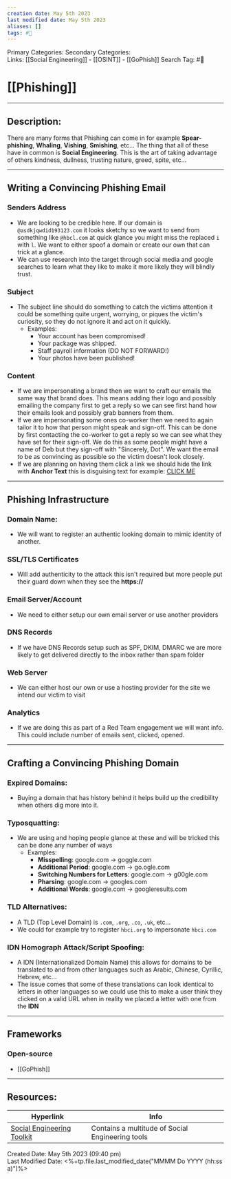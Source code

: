 ```yaml
---
creation date: May 5th 2023
last modified date: May 5th 2023
aliases: []
tags: #📕
---
```


Primary Categories: 
Secondary Categories:  
Links: [[Social Engineering]] - [[OSINT]] - [[GoPhish]]
Search Tag: #📕  

# [[Phishing]]  
___

## Description:  
There are many forms that Phishing can come in for example **Spear-phishing**, **Whaling**, **Vishing**, **Smishing**, etc... The thing that all of these have in common is **Social Engineering**. This is the art of taking advantage of others kindness, dullness, trusting nature, greed, spite, etc...

---
## Writing a Convincing Phishing Email
### Senders Address
- We are looking to be credible here. If our domain is `@asdkjqwdid193123.com` it looks sketchy so we want to send from something like `@hbcl.com` at quick glance you might miss the replaced `i` with `l`. We want to either spoof a domain or create our own that can trick at a glance.
- We can use research into the target through social media and google searches to learn what they like to make it more likely they will blindly trust.

### Subject
- The subject line should do something to catch the victims attention it could be something quite urgent, worrying, or piques the victim's curiosity, so they do not ignore it and act on it quickly.
	- Examples:
		- Your account has been compromised!
		- Your package was shipped.
		- Staff payroll information (DO NOT FORWARD!)
		- Your photos have been published!

### Content
- If we are impersonating a brand then we want to craft our emails the same way that brand does. This means adding their logo and possibly emailing the company first to get a reply so we can see first hand how their emails look and possibly grab banners from them.
- If we are impersonating some ones co-worker then we need to again tailor it to how that person might speak and sign-off. This can be done by first contacting the co-worker to get a reply so we can see what they have set for their sign-off. We do this as some people might have a name of Deb but they sign-off with "Sincerely, Dot". We want the email to be as convincing as possible so the victim doesn't look closely.
- If we are planning on having them click a link we should hide the link with **Anchor Text** this is disguising text for example: [CLICK ME](https://google.com) 

---
## Phishing Infrastructure
### Domain Name:
- We will want to register an authentic looking domain to mimic identity of another.

### SSL/TLS Certificates
- Will add authenticity to the attack this isn't required but more people put their guard down when they see the **https://**

### Email Server/Account
- We need to either setup our own email server or use another providers

### DNS Records
- If we have DNS Records setup such as SPF, DKIM, DMARC we are more likely to get delivered directly to the inbox rather than spam folder

### Web Server
- We can either host our own or use a hosting provider for the site we intend our victim to visit

### Analytics
- If we are doing this as part of a Red Team engagement we will want info. This could include number of emails sent, clicked, opened. 

---
## Crafting a Convincing Phishing Domain
### Expired Domains:
- Buying a domain that has history behind it helps build up the credibility when others dig more into it.

### Typosquatting:
- We are using and hoping people glance at these and will be tricked this can be done any number of ways
	- Examples:
		- **Misspelling**: google.com -> goggle.com
		- **Additional Period**: google.com -> go.ogle.com
		- **Switching Numbers for Letters**: google.com -> g00gle.com
		- **Pharsing**: google.com -> googles.com
		- **Additional Words**: google.com -> googleresults.com

### TLD Alternatives:
- A TLD (Top Level Domain) is `.com`, `.org`, `.co`, `.uk`, etc...
- We could for example try to register `hbci.org` to impersonate `hbci.com`

### IDN Homograph Attack/Script Spoofing:
- A IDN (Internationalized Domain Name) this allows for domains to be translated to and from other languages such as Arabic, Chinese, Cyrillic, Hebrew, etc...
- The issue comes that some of these translations can look identical to letters in other languages so we could use this to make a user think they clicked on a valid URL when in reality we placed a letter with one from the **IDN**


---
## Frameworks
### Open-source
- [[GoPhish]]


___

## Resources:

| Hyperlink                                                                                       | Info                                             |
| ----------------------------------------------------------------------------------------------- | ------------------------------------------------ |
| [Social Engineering Toolkit](https://www.trustedsec.com/tools/the-social-engineer-toolkit-set/) | Contains a multitude of Social Engineering tools | 


Created Date: May 5th 2023 (09:40 pm)  
Last Modified Date: <%+tp.file.last_modified_date("MMMM Do YYYY (hh:ss a)")%>
